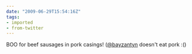 ```yaml
---
date: "2009-06-29T15:54:16Z"
tags:
- imported
- from-twitter
---
```

BOO for beef sausages in pork casings\! \([@bayzantyn](https://twitter.com/bayzantyn) doesn't eat pork :\(\)
